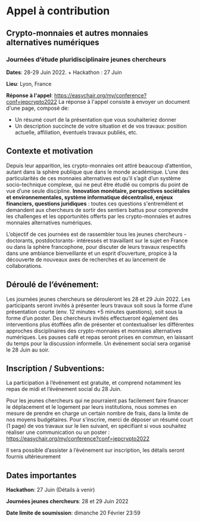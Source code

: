 # Appel à contribution

## Crypto-monnaies et autres monnaies alternatives numériques 
### Journées d’étude pluridisciplinaire jeunes chercheurs

**Dates**: 28-29 Juin 2022. + Hackathon : 27 Juin

**Lieu**: Lyon, France

**Réponse à l'appel**: https://easychair.org/my/conference?conf=jepcrypto2022
La réponse à l'appel consiste à envoyer un document d'une page, composé de: 

* Un résumé court de la présentation que vous souhaiteriez donner
* Un description succincte de votre situation et de vos travaux: position actuelle, affiliation, éventuels travaux publiés, etc.


## Contexte et motivation
Depuis leur apparition, les crypto-monnaies ont attiré beaucoup d’attention, autant dans la sphère publique que dans le monde académique. L’une des particularités de ces monnaies alternatives est qu’il s’agit d’un système socio-technique complexe, qui ne peut être étudié ou compris du point de vue d’une seule discipline. **Innovation monétaire, perspectives sociétales et environnementales, système informatique décentralisé, enjeux financiers, questions juridiques** : toutes ces questions s'entremêlent et demandent aux chercheurs de sortir des sentiers battus pour comprendre les challenges et les opportunités offerts par les crypto-monnaies et autres monnaies alternatives numériques.

L’objectif de ces journées est de rassembler tous les jeunes chercheurs -doctorants, postdoctorants- intéressés et travaillant sur le sujet en France ou dans la sphère francophone, pour discuter de leurs travaux respectifs dans une ambiance bienveillante et un esprit d’ouverture, propice à la découverte de nouveaux axes de recherches et au lancement de collaborations. 


## Déroulé de l’événement:
Les journées jeunes chercheurs se dérouleront les 28 et 29 Juin 2022. Les participants seront invités à présenter leurs travaux soit sous la forme d’une présentation courte (env. 12 minutes +5 minutes questions), soit sous la forme d’un poster. Des chercheurs invités effectueront également des interventions plus étoffées afin de présenter et contextualiser les différentes approches disciplinaires des crypto-monnaies et monnaies alternatives numériques. 
Les pauses café et repas seront prises en commun, en laissant du temps pour la discussion informelle. Un événement social sera organisé le 28 Juin au soir.


## Inscription / Subventions:
La participation à l’événement est gratuite, et comprend notamment les repas de midi et l’événement social du 28 Juin.

Pour les jeunes chercheurs qui ne pourraient pas facilement faire financer le déplacement et le logement par leurs institutions, nous sommes en mesure de prendre en charge un certain nombre de frais, dans la limite de nos moyens budgétaires.
Pour s’inscrire, merci de déposer un résumé court (1 page) de vos travaux sur le lien suivant, en spécifiant si vous souhaitez réaliser une communication ou un poster : https://easychair.org/my/conference?conf=jepcrypto2022


Il sera possible d’assister à l’événement sur inscription, les détails seront fournis ultérieurement

## Dates importantes
**Hackathon**: 27 Juin (Détails à venir)

**Journées jeunes chercheurs**: 28 et 29 Juin 2022

**Date limite de soumission**: dimanche 20 Février 23:59 

